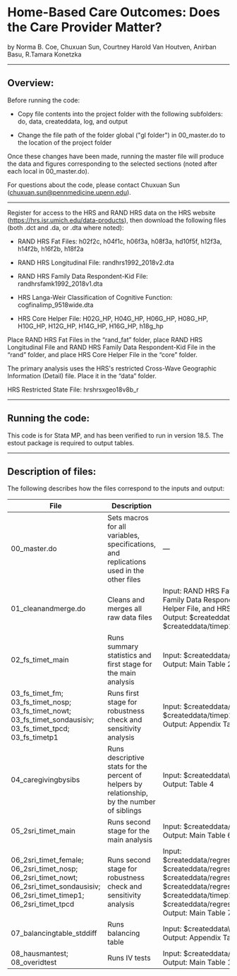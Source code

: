 # Home-Based Care Outcomes: Does the Care Provider Matter?

by Norma B. Coe, Chuxuan Sun, Courtney Harold Van Houtven, Anirban Basu, R.Tamara Konetzka

---

## Overview:

Before running the code:

- Copy file contents into the project folder with the following subfolders: do, data, createddata, log, and output

- Change the file path of the folder global ("gl folder") in 00_master.do to the location of the project folder  

Once these changes have been made, running the master file will produce the data and figures corresponding to the selected sections (noted after each local in 00_master.do). 

For questions about the code, please contact Chuxuan Sun (chuxuan.sun@pennmedicine.upenn.edu).

---

Register for access to the HRS and RAND HRS data on the HRS website (https://hrs.isr.umich.edu/data-products), then download the following files (both .dct and .da, or .dta where noted):

- RAND HRS Fat Files: h02f2c, h04f1c, h06f3a, h08f3a, hd10f5f, h12f3a, h14f2b, h16f2b, h18f2a

- RAND HRS Longitudinal File: randhrs1992_2018v2.dta

- RAND HRS Family Data Respondent-Kid File: randhrsfamk1992_2018v1.dta

- HRS Langa-Weir Classification of Cognitive Function: cogfinalimp_9518wide.dta

- HRS Core Helper File: H02G_HP, H04G_HP, H06G_HP, H08G_HP, H10G_HP, H12G_HP, H14G_HP, H16G_HP, h18g_hp

Place RAND HRS Fat Files in the “rand_fat” folder, place RAND HRS Longitudinal File and RAND HRS Family Data Respondent-Kid File in the “rand” folder, and place HRS Core Helper File in the “core” folder.

The primary analysis uses the HRS's restricted Cross-Wave Geographic Information (Detail) file. Place it in the “data” folder. 

HRS Restricted State File: hrshrsxgeo18v8b_r

---

## Running the code:

This code is for Stata MP, and has been verified to run in version 18.5. The estout package is required to output tables.

---

## Description of files:

The following describes how the files correspond to the inputs and output:

| File | Description | Inputs/Outputs | Notes |
|------|-------------|----------------|-------|
| 00_master.do | Sets macros for all variables, specifications, and replications used in the other files | — | Only edit the global folder and the individual global macros |
| 01_cleanandmerge.do | Cleans and merges all raw data files | Input: RAND HRS Fat Files, RAND HRS Longitudinal File, RAND HRS Family Data Respondent-Kid File, HRS Restricted State File, HRS Core Helper File, and HRS Langa-Weir Cognitive Function File<br>Output: $createddata/regressiondata_fnl.dta and $createddata/timep1/regressiondata_fnl.dta | — |
| 02_fs_timet_main | Runs summary statistics and first stage for the main analysis | Input: $createddata/regressiondata_fnl.dta<br>Output: Main Table 2, Table 3, and Table 5 | — |
| 03_fs_timet_fm;<br>03_fs_timet_nosp;<br>03_fs_timet_nowt;<br>03_fs_timet_sondausisiv;<br>03_fs_timet_tpcd;<br>03_fs_timetp1 | Runs first stage for robustness check and sensitivity analysis | Input: $createddata/regressiondata_fnl.dta; $createddata/timep1/regressiondata_fnl.dta<br>Output: Appendix Table 2 | — |
| 04_caregivingbysibs | Runs descriptive stats for the percent of helpers by relationship, by the number of siblings | Input: $createddata\regressiondata_fnl.dta<br>Output: Table 4 | — |
| 05_2sri_timet_main | Runs second stage for the main analysis | Input: $createddata/regressiondata_fnl_multi_nomedhh_sibkidsiv.dta<br>Output: Main Table 6 | — |
| 06_2sri_timet_female;<br>06_2sri_timet_nosp;<br>06_2sri_timet_nowt;<br>06_2sri_timet_sondausisiv;<br>06_2sri_timet_timep1;<br>06_2sri_timet_tpcd | Runs second stage for robustness check and sensitivity analysis | Input: $createddata/regressiondata_fnl_multi_nomedhh_sibkidsiv_fm.dta; $createddata/regressiondata_fnl_multi_nomedhh_sibkidsiv_nosp.dta; $createddata/regressiondata_fnl_multi_nomedhh_sibkidsiv_nowt.dta; $createddata/regressiondata_fnl_multi_nomedhh_sondausisiv.dta; $createddata/timep1/regressiondata_fnl_multi_nomedhh_sibkidsiv.dta; $createddata/regressiondata_fnl_multi_nomedhh_sibkidsiv_tpcd.dta<br>Output: Main Table 7 + Table 8 | — |
| 07_balancingtable_stddiff | Runs balancing table | Input: $createddata\regressiondata_fnl_multi_nomedhh_sibkidsiv.dta<br>Output: Appendix Table 1 | — |
| 08_hausmantest;<br>08_overidtest | Runs IV tests | Input: $createddata/regressiondata_fnl.dta<br>Output: Main Table 1 | — |
